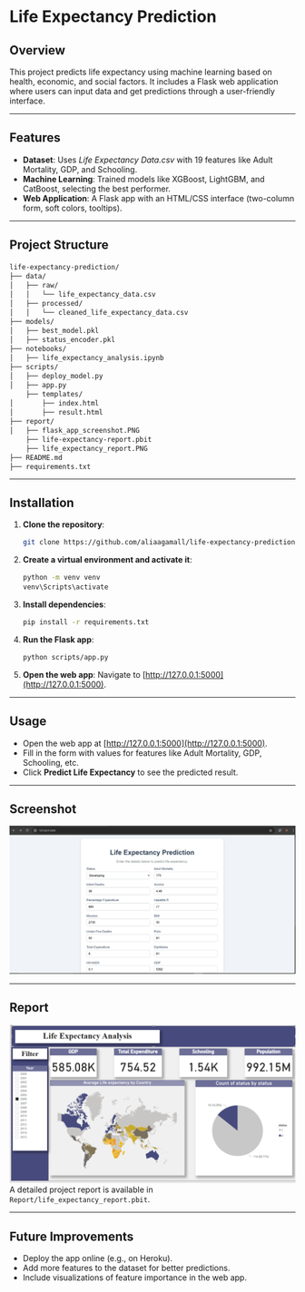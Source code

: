 # Life Expectancy Prediction

## Overview
This project predicts life expectancy using machine learning based on health, economic, and social factors. It includes a Flask web application where users can input data and get predictions through a user-friendly interface.

---

## Features
- **Dataset**: Uses *Life Expectancy Data.csv* with 19 features like Adult Mortality, GDP, and Schooling.
- **Machine Learning**: Trained models like XGBoost, LightGBM, and CatBoost, selecting the best performer.
- **Web Application**: A Flask app with an HTML/CSS interface (two-column form, soft colors, tooltips).

---

## Project Structure
```
life-expectancy-prediction/
├── data/
│   ├── raw/
│   │   └── life_expectancy_data.csv
│   ├── processed/
│   │   └── cleaned_life_expectancy_data.csv
├── models/
│   ├── best_model.pkl
│   ├── status_encoder.pkl
├── notebooks/
│   ├── life_expectancy_analysis.ipynb
├── scripts/
│   ├── deploy_model.py
│   ├── app.py
    ├── templates/
│       ├── index.html
│       ├── result.html
├── report/
│   ├── flask_app_screenshot.PNG
    ├── life-expectancy-report.pbit
    ├── life_expectancy_report.PNG
├── README.md
├── requirements.txt

```

---

## Installation
1. **Clone the repository**:
   ```bash
   git clone https://github.com/aliaagamall/life-expectancy-prediction.git
   ```
2. **Create a virtual environment and activate it**:
   ```bash
   python -m venv venv
   venv\Scripts\activate  
   ```
3. **Install dependencies**:
   ```bash
   pip install -r requirements.txt
   ```
4. **Run the Flask app**:
   ```bash
   python scripts/app.py
   ```
5. **Open the web app**:
   Navigate to [http://127.0.0.1:5000](http://127.0.0.1:5000).

---

## Usage
- Open the web app at [http://127.0.0.1:5000](http://127.0.0.1:5000).
- Fill in the form with values for features like Adult Mortality, GDP, Schooling, etc.
- Click **Predict Life Expectancy** to see the predicted result.

---

## Screenshot
![Flask App Screenshot](Report\flask_app_screenshot.PNG)

---

## Report
![Report Screenshot](Report/life_expectancy_report.PNG)
A detailed project report is available in `Report/life_expectancy_report.pbit`.

---

## Future Improvements
- Deploy the app online (e.g., on Heroku).
- Add more features to the dataset for better predictions.
- Include visualizations of feature importance in the web app.
